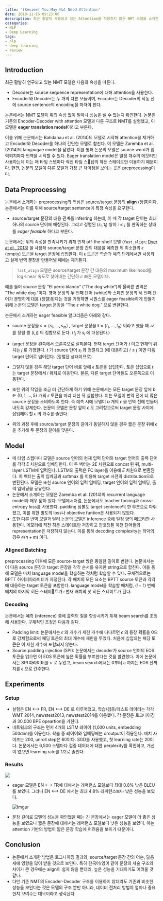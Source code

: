 ```yaml
---
title: '[Review] You May Not Need Attention'
date: 2018-11-16 09:23:00
description: 최근 활발히 사용되고 있는 Attention을 적용하지 않은 NMT 모델을 소개한 논문을 리뷰합니다.
categories:
- NLP
- Deep Learning
tags:
- nlp
- deep learning
- review
---
```




## Introduction

최근 활발히 연구되고 있는 NMT 모델은 다음의 속성을 따른다.

- Decoder는 source sequence representation에 대해 attention을 사용한다.
- Encoder와 Decoder는 두 개의 다른 모듈이며, Encoder는 Decoder의 작동 전에 source sentence의 encoding을 마쳐야 한다.

논문에서는 NMT 모델이 위의 속성 없이 얼마나 성능을 낼 수 있는지 확인한다. 논문은 기존의 Encoder-Decoder with attention 모델과 다른 구조로 NMT를 실험했고, 이 모델을 **eager translation model**이라고 부른다.

이를 위해 논문에서는 Bahdanau et al. (2014)의 모델로 시작해 attention을 제거하고 Encoder와 Decoder를 하나의 간단한 모델로 합친다. 이 모델은 Zaremba et al. (2014)의 langaugae model을 닮았다. 이를 통해 논문의 모델은 source word가 입력되지마자 번역을 시작할 수 있다. Eager translation model은 일정 개수의 메모리만 사용하는데 이는 매 타임 스텝마다 직전 타임 스텝의 히든 스테이트만 이용하기 때문이다. 한편, 논문의 모델이 다른 모델과 가장 큰 차이점을 보이는 곳은 preprocessing이다.



## Data Preprocessing

논문에서 소개하는 preprocessing의 핵심은 source/target 문장의 **align** (정렬)이다. 논문에서는 이를 위해 source/target sentence에 특정 속성을 요구한다.

- source/target 문장의 대응 관계를 inferring 하는데, 이 때 각 target 단어는 최대 하나의 source 단어에 매칭된다. 그리고 정렬된 $(s_i, \boldsymbol{t}_j)$ 쌍이 $i \le j$ 를 만족하는 상태를 *eager feasible* 하다고 부른다.

논문에서는 위의 속성을 만족시키기 위해 먼저 off-the-shelf 모델 (`fast_align`; [Dyer at el., 2013](http://www.aclweb.org/anthology/N13-1073)) 을 사용해 source/target 문장 간의 대응을 예측한 뒤 최소한의 $\epsilon$ (empty) 토큰을 target 문장에 삽입한다. 이 $\epsilon$ 토큰은 학습과 예측 단계에서만 사용되고 실제 번역 문장을 만들어낼 때에는 제거된다.

> `fast_align` 모델은 source/target 문장 간 대응의 maximum likelihood를 log-linear 속도로 찾아내는 간단하고 빠른 모델이다.

예를 들어 source 문장 “El perro blanco” (“The dog white”)의 올바른 번역은 “The white dog.”이다. 영어 문장의 두 번째 단어 (white)와 스페인 문장의 세 번째 단어가 분명하게 대응 (정렬)된다는 것을 가정하면 시퀀스를 eager feasible하게 만들기 위해 논문의 모델은 target 문장을 “The $\epsilon$ white dog.” 으로 변환한다.

논문에서 소개하는 eager feasible 알고리즘은 아래와 같다.

- source 문장을 $s = \langle s_1, \ldots, s_m \rangle$ , target 문장을 $\boldsymbol{t} = \langle t_1, \ldots, t_n \rangle$ 이라고 했을 때 $\mathcal{A}$ 를 정렬 쌍 $(i, j)$ 의 집합으로 둔다. ($t_j$ 가 $s_i$ 에 대응된다.)
- target 문장을 왼쪽에서 오른쪽으로 살펴본다. 현재 target 단어가 $t$ 이고 현재의 위치는 $j$ 로 가정한다. $t$ 가 source 단어 $s_i$ 와 정렬되고 (에 대응하고) $i \le j$ 이면 다음 target 단어로 넘어간다. (정렬된 상태이므로)
- 그렇지 않을 경우 해당 target 단어 바로 앞에 $\epsilon$ 토큰을 삽입한다. 토큰 삽입으로 $t$ 는 target 문장에서 $i$ 위치로 이동한다. 물론, 다른 target 단어들도 오른쪽으로 이동한다.

- 또한 위의 작업을 조금 더 간단하게 하기 위해 논문에서는 모든 target 문장 앞에 $b \in \{ 0, 1, \ldots, 5 \}$ 개의 $\epsilon$ 토큰을 미리 더한 뒤 실험했다. 이는 모델이 번역 전에 더 많은 source 문장을 소비하도록 한다. 즉 예측 시에 모델이 $b$ 개의 $\epsilon$ 을 번역 전에 만들어내도록 강제한다. 논문의 모델은 문장 앞의 $\epsilon$ 도 고려함으로써 target 문장 사이에 삽입해야 할 $\epsilon$ 의 개수를 줄인다.
- 위의 과정 후에 source/target 문장의 길이가 동일하지 않을 경우 짧은 문장 뒤에 $\epsilon$ 을 추가해 두 문장의 길이를 맞춘다.



## Model

- 매 타임 스텝마다 모델은 source 언어의 현재 입력 단어와 target 언어의 출력 단어를 각각 $E$ 차원으로 임베딩한다.   이 두 벡터는 $2E$ 차원으로 concat 된 뒤, multi-layer LSTM에 입력된다. LSTM의 출력은 FC layer를 이용해 $E$ 차원으로 변환된다. 이 벡터는 출력 임베딩과 softmax 를 이용해 target 사전의 distribution으로 변환된다. 모델은 또한 source 언어의 입력 임베딩, target 언어의 입력 임베딩, 출력 임베딩을 공유한다.
- 논문에서 소개하는 모델은 Zaremba et al. (2014)의 recurrent language model과 매우 닮아 있다. 모델에서처럼, 논문에서도 teacher forcing과 cross-entropy loss를 사용한다. padding 심볼도 target sentence의 한 부분으로 다뤄졌고, 이를 위한 별도의 loss나 objective funtion은 사용되지 않았다.
- 또한 다른 번역 모델과 달리 논문의 모델은 inference 중에 일정 양의 메모리만 사용한다. 메모리에 직전 히든 스테이트만 저장하고 인코딩된 이전 단어들의 representation은 저장하지 않는다. 이를 통해 decoding complexity는 최악의 경우 $\mathscr{O}(n+m)$ 이다.



### Aligned Batching

preprocessing 이후에 모든 source-target 쌍은 동일한 길이로 변한다. 논문에서는 이 다음 source 문장과 target 문장을 각각 순서를 유지한 string으로 합친다. 이를 통해 모델은 마치 language model을 학습하는 것처럼 학습할 수 있다. 구체적으로는 BPTT 하이퍼파라미터가 지정된다. 각 배치의 모든 요소는 BPTT source 토큰과 각각에 대응하는 target 토큰을 포함한다. language model을 학습할 때처럼, ($i-1$) 번째 배치의 마지막 히든 스테이트가 $i$ 번재 배치의 첫 히든 스테이트가 된다.



### Decoding

논문에서는 예측 (inference) 중에 출력의 질을 향상시키기 위해 beam search를 조정해 사용한다. 구체적인 조정은 다음과 같다.

- Padding limit: 논문에서는 $\epsilon$ 의 개수가 제한 개수에 다다르면 $\epsilon$ 의 등장 확률을 0으로 강제함으로써 패딩 토큰의 최대 개수에 제한을 두었다. 처음에 삽입되는 패딩 토큰은 이 제한 개수에 포함되지 않는다.
- Source padding injection (SPI): 논문에서는 decoder가 source 언어의 EOS 토큰을 읽으면 이 EOS 토큰에 높은 확률을 부여한다는 것을 발견했다. 이에 논문에서는 SPI 파라미터를 $c$ 로 두었고, beam search에서는 0부터 $c$ 까지는 EOS 전까지를 $\epsilon$ 으로 간주한다. 



## Experiments

### Setup

- 실험은 EN ⟷ FR, EN ⟷ DE 로 이루어졌고, 학습/검증/테스트 데이터는 각각 WMT 2014, newstest2013, newstest2014를 이용했다. 각 문장은 토크나이징과 30,000 BPE opeartion을 거친다.
- 네트워크의 구조는 먼저 4개의 LSTM 레이어 (1,000 units, embedding 500dim)를 이용한다. 학습 중 레이어와 임베딩에는 droutput이 적용된다. 배치 사이즈는 200, unroll step은 60이다. SGD를 사용했고, 첫 learning rate는 20이다. 논문에서는 6,500 스텝마다 검증 데이터에 대한 perplexity를 확인하고, 개선이 없으면 learning rate를 1/2로 줄인다.



### Results

![](https://i.imgur.com/f4HmYkX.png)

- eager 모델은 EN ⟷ FR에 대해서는 레퍼런스 모델보다 최대 0.8% 낮은 BLEU를 보였다. 그러나 EN ⟷ DE 에서는 최대 4.8% 레퍼런스보다 낮은 성능을 보였다.

  ![Imgur](https://i.imgur.com/k5O8rvO.png)

- 문장 길이로 모델의 성능을 확인했을 때는 긴 문장에서는 eager 모델이 더 좋은 성능을 보였으나 짧은 문장에 대해서는 레퍼런스 모델보다 낮은 성능을 보였다. 이는 attention 기반의 방법이 짧은 문장 학습에 어려움을 보이기 떄문이다.



## Conclusion

- 논문에서 소개한 방법은 토크나이징 결과와, source/target 문장 간의 어순, 닮음새에 영향을 많이 받을 것으로 보인다. 특히 한국어/영어 같이 문장의 서술 구조의 차이가 큰 경우에는 align이 쉽지 않을 뿐더러, 높은 성능을 기대하기도 어려울 것 같다.
- 다만 기존 NMT의 Encoder-Decoder 구조를 이용하지 않더라도 기존과 비슷한 성능을 보인다는 것은 모델의 구조 뿐만 아니라, 데이터 전처리 방법이 얼마나 중요한지 보여주는 대목이라고 생각된다.